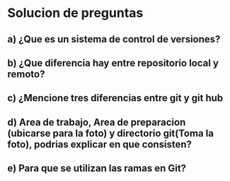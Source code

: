 # Solucion de preguntas

## a) ¿Que es un sistema de control de versiones?

## b) ¿Que diferencia hay entre repositorio local y remoto?

## c) ¿Mencione tres diferencias entre git y git hub

## d) Area de trabajo, Area de preparacion (ubicarse para la foto) y directorio git(Toma la foto), podrias explicar en que consisten?

## e) Para que se utilizan las ramas en Git?
